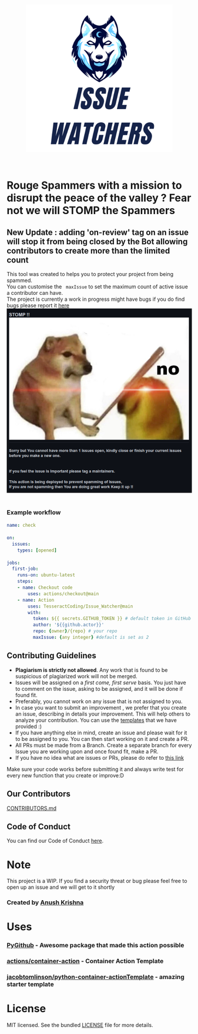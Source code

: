 <p align="center">
<img src="img/White and Green Gaming Badge Logo.png" height = "400px">
</p> <br>

# Rouge Spammers with a mission to disrupt the peace of the valley ? Fear not we will STOMP the Spammers
## New Update : adding 'on-review' tag on an issue will stop it from being closed by the Bot allowing contributors to create more than the limited count
This tool was created to helps you to protect your project  from being spammed. 
<br> You can customise the ``` maxIssue```  to set the maximum count of active issue a contributor can have. <br>
The project is currently a work in progress might have bugs if you do find bugs please report it [here](https://TesseractCoding/Issue_Watcher/issues) <br>
<img src="img/sample.jpeg" height = "500px">
![]()

### Example workflow

```yaml
name: check
 
on:
  issues:
    types: [opened]

jobs:
  first-job:
    runs-on: ubuntu-latest
    steps:
    - name: Checkout code
        uses: actions/checkout@main
    - name: Action
        uses: TesseractCoding/Issue_Watcher@main
        with:
          token: ${{ secrets.GITHUB_TOKEN }} # default token in GitHub Workflow
          author: '${{github.actor}}'
          repo: {owner}/{repo} # your repo
          maxIssue: {any integer} #default is set as 2

```
## Contributing Guidelines

- **Plagiarism is strictly not allowed**. Any work that is found to be suspicious of plagiarized work will not be merged.
- Issues will be assigned on a _first come, first serve_ basis. You just have to comment on the issue, asking to be assigned, and it will be done if found fit.
- Preferably, you cannot work on any issue that is not assigned to you.
- In case you want to submit an improvement , we prefer that you create an issue, describing in details your improvement. This will help others to analyze your contribution. You can use the [templates](.github/ISSUE_TEMPLATE/proposal.md) that we have provided :)
- If you have anything else in mind, create an issue and please wait for it to be assigned to you. You can then start working on it and create a PR.
- All PRs must be made from a Branch. Create a separate branch for every Issue you are working upon and once found fit, make a PR.
- If you have no idea what are issues or PRs, please do refer to [this link](https://github.com/TesseractCoding/NeoAlgo/wiki/What-is-a-Pull-Request-and-how-to-do-it%3F)

Make sure your code works before submitting it and always write test for every new function that you create or improve:D

## Our Contributors

[CONTRIBUTORS.md]()

## Code of Conduct

You can find our Code of Conduct [here](/CODE_OF_CONDUCT.md).

# Note
This project is a WIP.
If you find a security threat or bug please feel free to open up an issue and we will get to it shortly

### Created by [Anush Krishna](https://github.com/anushkrishnav)

# Uses

### [PyGithub](https://github.com/PyGithub/PyGithub) - Awesome package that made this action possible <br>
### [actions/container-action](https://github.com/actions/container-action) - Container Action Template
### [jacobtomlinson/python-container-actionTemplate](https://github.com/jacobtomlinson/python-container-action) -  amazing starter template

# License
MIT licensed. See the bundled [LICENSE](LICENSE) file for more details.

